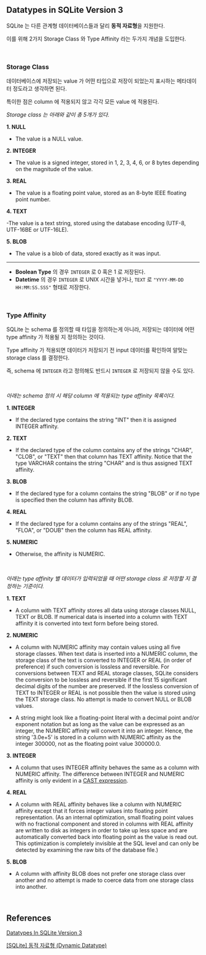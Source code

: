 ## Datatypes in SQLite Version 3

SQLite 는 다른 관계형 데이터베이스들과 달리 **동적 자료형**을 지원한다.

이를 위해 2가지 Storage Class 와 Type Affinity 라는 두가지 개념을 도입한다.

<br/>

### Storage Class

데이터베이스에 저장되는 value 가 어떤 타입으로 저장이 되었는지 표시하는 메타데이터 정도라고 생각하면 된다.

특이한 점은 column 에 적용되지 않고 각각 모든 value 에 적용된다.

*Storage class 는 아래와 같이 총 5개가 있다.*

**1. NULL**

- The value is a NULL value.

**2. INTEGER**	

- The value is a signed integer, stored in 1, 2, 3, 4, 6, or 8 bytes depending on the magnitude of the value.

**3. REAL**

- The value is a floating point value, stored as an 8-byte IEEE floating point number.

**4. TEXT**

-The value is a text string, stored using the database encoding (UTF-8, UTF-16BE or UTF-16LE).

**5. BLOB**

- The value is a blob of data, stored exactly as it was input.

---

- **Boolean Type** 의 경우 `INTEGER` 로 0 혹은 1 로 저장된다.
- **Datetime** 의 경우 `INTEGER` 로 UNIX 시간을 넣거나, `TEXT` 로 `"YYYY-MM-DD HH:MM:SS.SSS"` 형태로 저장한다.

<br/>

### Type Affinity

SQLite 는 schema 를 정의할 때 타입을 정의하는게 아니라, 저장되는 데이터에 어떤 type affinity 가 적용될 지 정의하는 것이다.

Type affinity 가 적용되면 데이터가 저장되기 전 input 데이터를 확인하여 알맞는 storage class 를 결정한다.

즉, schema 에 `INTEGER` 라고 정의해도 반드시 `INTEGER` 로 저장되지 않을 수도 있다.

<br/>

*아래는 schema 정의 시 해당 column 에 적용되는 type affinity 목록이다.*

**1. INTEGER**

- If the declared type contains the string "INT" then it is assigned INTEGER affinity.

**2. TEXT**

- If the declared type of the column contains any of the strings "CHAR", "CLOB", or "TEXT" then that column has TEXT affinity. Notice that the type VARCHAR contains the string "CHAR" and is thus assigned TEXT affinity.

**3. BLOB**

- If the declared type for a column contains the string "BLOB" or if no type is specified then the column has affinity BLOB.

**4. REAL**

- If the declared type for a column contains any of the strings "REAL", "FLOA", or "DOUB" then the column has REAL affinity.

**5. NUMERIC**

- Otherwise, the affinity is NUMERIC.

<br/>

*아래는 type affinity 별 데이터가 입력되었을 때 어떤 storage class 로 저장할 지 결정하는 기준이다.*

**1. TEXT**

- A column with TEXT affinity stores all data using storage classes NULL, TEXT or BLOB. If numerical data is inserted into a column with TEXT affinity it is converted into text form before being stored.

**2. NUMERIC**

- A column with NUMERIC affinity may contain values using all five storage classes. When text data is inserted into a NUMERIC column, the storage class of the text is converted to INTEGER or REAL (in order of preference) if such conversion is lossless and reversible. For conversions between TEXT and REAL storage classes, SQLite considers the conversion to be lossless and reversible if the first 15 significant decimal digits of the number are preserved. If the lossless conversion of TEXT to INTEGER or REAL is not possible then the value is stored using the TEXT storage class. No attempt is made to convert NULL or BLOB values.

- A string might look like a floating-point literal with a decimal point and/or exponent notation but as long as the value can be expressed as an integer, the NUMERIC affinity will convert it into an integer. Hence, the string '3.0e+5' is stored in a column with NUMERIC affinity as the integer 300000, not as the floating point value 300000.0.

**3. INTEGER**

- A column that uses INTEGER affinity behaves the same as a column with NUMERIC affinity. The difference between INTEGER and NUMERIC affinity is only evident in a [CAST expression](https://www.sqlite.org/lang_expr.html#castexpr).

**4. REAL**

- A column with REAL affinity behaves like a column with NUMERIC affinity except that it forces integer values into floating point representation. (As an internal optimization, small floating point values with no fractional component and stored in columns with REAL affinity are written to disk as integers in order to take up less space and are automatically converted back into floating point as the value is read out. This optimization is completely invisible at the SQL level and can only be detected by examining the raw bits of the database file.)

**5. BLOB**

- A column with affinity BLOB does not prefer one storage class over another and no attempt is made to coerce data from one storage class into another.

<br/>

## **References**

[Datatypes In SQLite Version 3](https://www.sqlite.org/datatype3.html)

[[SQLite] 동적 자료형 (Dynamic Datatype)](https://thinking-jmini.tistory.com/24)